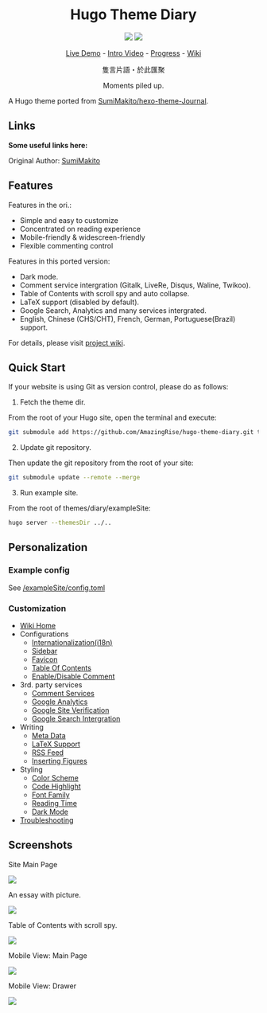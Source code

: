 # <div align="center">Hugo Theme Diary</div>

<center>

![](https://img.shields.io/badge/license-MIT-blue.svg)
![](https://img.shields.io/badge/version-1.2.1-brightgreen)

[Live Demo](https://amazingrise.net/) -
[Intro Video](https://www.bilibili.com/video/av84273002) -
[Progress](https://github.com/AmazingRise/hugo-theme-diary/projects/) -
[Wiki](https://github.com/amazingrise/hugo-theme-diary/wiki)

隻言片語・於此匯聚

Moments piled up.

</center>


A Hugo theme ported from [SumiMakito/hexo-theme-Journal](https://github.com/SumiMakito/hexo-theme-Journal/).

## Links

**Some useful links here:**



Original Author: [SumiMakito](https://github.com/SumiMakito)


## Features

Features in the ori.:

- Simple and easy to customize
- Concentrated on reading experience
- Mobile-friendly & widescreen-friendly
- Flexible commenting control

Features in this ported version:

- Dark mode.
- Comment service intergration (Gitalk, LiveRe, Disqus, Waline, Twikoo).
- Table of Contents with scroll spy and auto collapse.
- LaTeX support (disabled by default).
- Google Search, Analytics and many services intergrated.
- English, Chinese (CHS/CHT), French, German, Portuguese(Brazil) support.

For details, please visit [project wiki](https://github.com/AmazingRise/hugo-theme-diary/wiki/).

## Quick Start

If your website is using Git as version control, please do as follows:

1. Fetch the theme dir.

From the root of your Hugo site, open the terminal and execute:
```bash
git submodule add https://github.com/AmazingRise/hugo-theme-diary.git themes/diary
```
2. Update git repository.

Then update the git repository from the root of your site:
```bash
git submodule update --remote --merge
```

3. Run example site.

From the root of themes/diary/exampleSite:
```bash
hugo server --themesDir ../..
```
## Personalization

### Example config

See [/exampleSite/config.toml](https://github.com/AmazingRise/hugo-theme-diary/blob/master/exampleSite/config.toml)

### Customization

- [Wiki Home](https://github.com/AmazingRise/hugo-theme-diary/wiki)
- Configurations
  * [Internationalization(i18n)](https://github.com/AmazingRise/hugo-theme-diary/wiki/Internationalization)
  * [Sidebar](https://github.com/AmazingRise/hugo-theme-diary/wiki/Customization#customize-sidebar)
  * [Favicon](https://github.com/AmazingRise/hugo-theme-diary/wiki/Customization#add-favicon)
  * [Table Of Contents](https://github.com/AmazingRise/hugo-theme-diary/wiki/Table-Of-Contents)
  * [Enable/Disable Comment](https://github.com/AmazingRise/hugo-theme-diary/wiki/Comment-Area)
- 3rd. party services
  * [Comment Services](https://github.com/AmazingRise/hugo-theme-diary/wiki/Comment-Area)
  * [Google Analytics](https://github.com/AmazingRise/hugo-theme-diary/wiki/Customization#add-google-analytics)
  * [Google Site Verification](https://github.com/AmazingRise/hugo-theme-diary/wiki/Customization#add-google-site-verification)
  * [Google Search Intergration](https://github.com/AmazingRise/hugo-theme-diary/wiki/Customization#add-google-search-box-on-your-site)
- Writing
  * [Meta Data](https://github.com/AmazingRise/hugo-theme-diary/wiki/Post's-meta-data)
  * [LaTeX Support](https://github.com/AmazingRise/hugo-theme-diary/wiki/MathJax)
  * [RSS Feed](https://github.com/AmazingRise/hugo-theme-diary/wiki/RSS-Feed)
  * [Inserting Figures](https://github.com/AmazingRise/hugo-theme-diary/wiki/Inserting-Figures)
- Styling
  * [Color Scheme](https://github.com/AmazingRise/hugo-theme-diary/wiki/Customization#change-color-scheme)
  * [Code Highlight](https://github.com/AmazingRise/hugo-theme-diary/wiki/Customization#about-highlight)
  * [Font Family](https://github.com/AmazingRise/hugo-theme-diary/wiki/Customization#change-default-font-scheme)
  * [Reading Time](https://github.com/AmazingRise/hugo-theme-diary/wiki/Reading-Time)
  * [Dark Mode](https://github.com/AmazingRise/hugo-theme-diary/wiki/Dark-Mode)
- [Troubleshooting](https://github.com/AmazingRise/hugo-theme-diary/wiki/Troubleshooting)

## Screenshots

Site Main Page

![](https://raw.githubusercontent.com/AmazingRise/hugo-theme-diary/master/images/tn.png)

An essay with picture.

![](https://raw.githubusercontent.com/AmazingRise/hugo-theme-diary/master/images/essay.png)

Table of Contents with scroll spy.

![](https://raw.githubusercontent.com/AmazingRise/hugo-theme-diary/master/images/essay2.png)

Mobile View: Main Page

![](https://raw.githubusercontent.com/AmazingRise/hugo-theme-diary/master/images/m_main.png)

Mobile View: Drawer

![](https://raw.githubusercontent.com/AmazingRise/hugo-theme-diary/master/images/m_drawer.png)